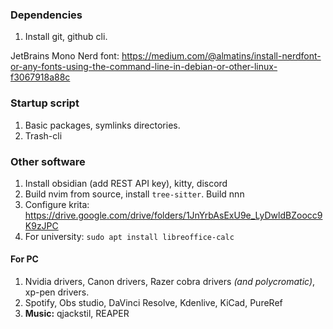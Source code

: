 ### Dependencies
1. Install git, github cli.

JetBrains Mono Nerd font: https://medium.com/@almatins/install-nerdfont-or-any-fonts-using-the-command-line-in-debian-or-other-linux-f3067918a88c
### Startup script
1. Basic packages, symlinks directories.
2. Trash-cli
### Other software
1. Install obsidian (add REST API key), kitty, discord
2. Build nvim from source, install `tree-sitter`. Build nnn
3. Configure krita: https://drive.google.com/drive/folders/1JnYrbAsExU9e_LyDwldBZoocc9K9zJPC
4. For university: `sudo apt install libreoffice-calc`
#### For PC
1. Nvidia drivers, Canon drivers, Razer cobra drivers *(and polycromatic)*, xp-pen drivers.
2. Spotify, Obs studio, DaVinci Resolve, Kdenlive, KiCad, PureRef
3. **Music:** qjackstil, REAPER

